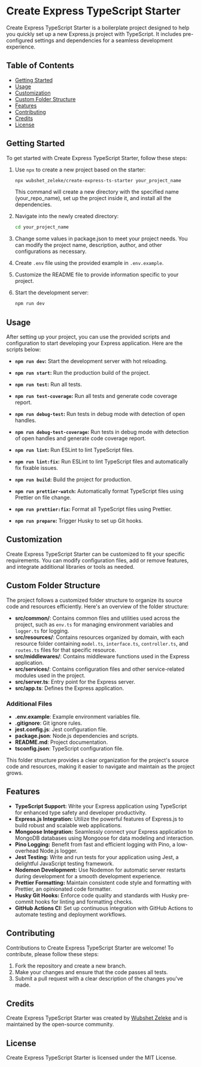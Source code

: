 # Create Express TypeScript Starter

Create Express TypeScript Starter is a boilerplate project designed to help you quickly set up a new Express.js project with TypeScript. It includes pre-configured settings and dependencies for a seamless development experience.

## Table of Contents

- [Getting Started](#getting-started)
- [Usage](#usage)
- [Customization](#customization)
- [Custom Folder Structure](#custom-folder-structure)
- [Features](#features)
- [Contributing](#contributing)
- [Credits](#credits)
- [License](#license)


## Getting Started

To get started with Create Express TypeScript Starter, follow these steps:

1. Use `npx` to create a new project based on the starter:

   ```sh
   npx wubshet_zeleke/create-express-ts-starter your_project_name
   ```
   This command will create a new directory with the specified name (your_repo_name), set up the project inside it, and install all the dependencies.
2. Navigate into the newly created directory:

   ```sh
   cd your_project_name
   ```
3. Change some values in package.json to meet your project needs. You can modify the project name, description, author, and other configurations as necessary.
4. Create `.env` file using the provided example in `.env.example`.
5. Customize the README file to provide information specific to your project.
6. Start the development server:

   ```sh
   npm run dev
   ```



## Usage

After setting up your project, you can use the provided scripts and configuration to start developing your Express application. Here are the scripts below:

- **`npm run dev`:**  Start the development server with hot reloading.

- **`npm run start`:**  Run the production build of the project.

- **`npm run test`:**  Run all tests.

- **`npm run test-coverage`:**  Run all tests and generate code coverage report.

- **`npm run debug-test`:**  Run tests in debug mode with detection of open handles.

- **`npm run debug-test-coverage`:**  Run tests in debug mode with detection of open handles and generate code coverage report.

- **`npm run lint`:**  Run ESLint to lint TypeScript files.

- **`npm run lint:fix`:**  Run ESLint to lint TypeScript files and automatically fix fixable issues.

- **`npm run build`:**  Build the project for production.

- **`npm run prettier-watch`:**  Automatically format TypeScript files using Prettier on file change.

- **`npm run prettier:fix`:**  Format all TypeScript files using Prettier.

- **`npm run prepare`:**  Trigger Husky to set up Git hooks.


## Customization

Create Express TypeScript Starter can be customized to fit your specific requirements. You can modify configuration files, add or remove features, and integrate additional libraries or tools as needed.

## Custom Folder Structure

The project follows a customized folder structure to organize its source code and resources efficiently. Here's an overview of the folder structure:

- **src/common/**: Contains common files and utilities used across the project, such as `env.ts` for managing environment variables and `logger.ts` for logging.
- **src/resources/**: Contains resources organized by domain, with each resource folder containing `model.ts`, `interface.ts`, `controller.ts`, and `routes.ts` files for that specific resource.
- **src/middlewares/**: Contains middleware functions used in the Express application.
- **src/services/**: Contains configuration files and other service-related modules used in the project.
- **src/server.ts**: Entry point for the Express server.
- **src/app.ts**: Defines the Express application.

### Additional Files

- **.env.example**: Example environment variables file.
- **.gitignore**: Git ignore rules.
- **jest.config.js**: Jest configuration file.
- **package.json**: Node.js dependencies and scripts.
- **README.md**: Project documentation.
- **tsconfig.json**: TypeScript configuration file.

This folder structure provides a clear organization for the project's source code and resources, making it easier to navigate and maintain as the project grows.

## Features

- **TypeScript Support:** Write your Express application using TypeScript for enhanced type safety and developer productivity.
- **Express.js Integration:** Utilize the powerful features of Express.js to build robust and scalable web applications.
- **Mongoose Integration:** Seamlessly connect your Express application to MongoDB databases using Mongoose for data modeling and interaction.
- **Pino Logging:** Benefit from fast and efficient logging with Pino, a low-overhead Node.js logger.
- **Jest Testing:** Write and run tests for your application using Jest, a delightful JavaScript testing framework.
- **Nodemon Development:** Use Nodemon for automatic server restarts during development for a smooth development experience.
- **Prettier Formatting:** Maintain consistent code style and formatting with Prettier, an opinionated code formatter.
- **Husky Git Hooks:** Enforce code quality and standards with Husky pre-commit hooks for linting and formatting checks.
- **GitHub Actions CI:** Set up continuous integration with GitHub Actions to automate testing and deployment workflows.


## Contributing

Contributions to Create Express TypeScript Starter are welcome! To contribute, please follow these steps:

1. Fork the repository and create a new branch.
2. Make your changes and ensure that the code passes all tests.
3. Submit a pull request with a clear description of the changes you've made.
   
## Credits

Create Express TypeScript Starter was created by [Wubshet Zeleke](https://linkedin.com/in/wubshet-zeleke) and is maintained by the open-source community.

## License
Create Express TypeScript Starter is licensed under the MIT License.
